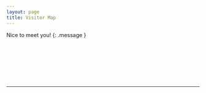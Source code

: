 ```yaml
---
layout: page
title: Visitor Map
---
```

Nice to meet you!
{: .message }

 <br>  <br>  <br>  


<div id="clustrmaps-widget" style="width:50%" align="center">
<!-- <script type="text/javascript" id="clstr_globe" src="//clustrmaps.com/globe.js?d=bIj584gdK6tPCkxZj49gFZQ_UthrAuTyceeJnEvEwv0"> -->
<script type="text/javascript" id="clstr_globe" src="{{ site.baseurl }}/js/globe.js">
</script>
<br>
</div> 

<br> 
<hr> 
<br> 

<!-- <div align="center">
<img src="//clustrmaps.com/map_v2.png?cl=ffffff&w=890&t=m&d=bIj584gdK6tPCkxZj49gFZQ_UthrAuTyceeJnEvEwv0">
</div> -->


